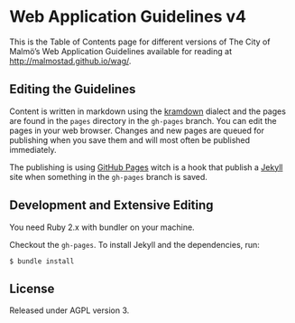 Web Application Guidelines v4
==============================

This is the Table of Contents page for different versions of The City of Malmö’s Web Application Guidelines available for reading at http://malmostad.github.io/wag/.

## Editing the Guidelines
Content is written in markdown using the [kramdown](http://kramdown.rubyforge.org/syntax.html) dialect and the pages are found in the `pages` directory in the `gh-pages` branch. You can edit the pages in your web browser. Changes and new pages are queued for publishing when you save them and will most often be published immediately.

The publishing is using [GitHub Pages](https://pages.github.com/) witch is a hook that publish a [Jekyll](http://jekyll.io) site when something in the `gh-pages` branch is saved.

## Development and Extensive Editing

You need Ruby 2.x with bundler on your machine.

Checkout the `gh-pages`. To install Jekyll and the dependencies, run:

    $ bundle install

## License
Released under AGPL version 3.

